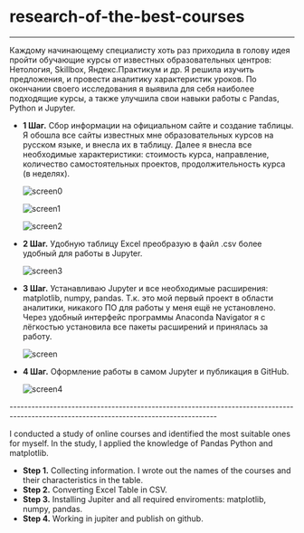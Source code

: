 # research-of-the-best-courses

---------------------------------------------------------------------------------------------------------------------------------------
 Каждому начинающему специалисту хоть раз приходила в голову идея пройти обучающие курсы от известных образовательных центров: Нетология, Skillbox, Яндекс.Практикум и др. Я решила изучить предложения, и провести аналитику характеристик уроков. По окончании своего исследования я выявила для себя наиболее подходящие курсы, а также улучшила свои навыки работы с Pandas, Python и Jupyter. 
<ul>
    <li><b>1 Шаг.</b> Сбор информации на официальном сайте и создание таблицы. 
Я обошла все сайты известных мне образовательных курсов на русском языке, и внесла их в таблицу. Далее я внесла все необходимые характеристики: стоимость курса, направление, количество самостоятельных проектов, продолжительность курса (в неделях).</li>
 
 ![screen0](https://user-images.githubusercontent.com/88589361/128710596-4f5a03c5-b55f-4a45-8229-a219ff7b4a42.png)
 
 ![screen1](https://user-images.githubusercontent.com/88589361/128633859-3c4056fb-8593-4abd-93ec-05cecfc8419c.png)
   
  ![screen2](https://user-images.githubusercontent.com/88589361/128633861-e384636b-687d-45f3-9dda-fdc3d4b20419.png)
 
  <li><b>2 Шаг.</b></b> Удобную таблицу Excel преобразую в файл .csv более удобный для работы в Jupyter. </li>
  
  ![screen3](https://user-images.githubusercontent.com/88589361/128633862-b2cd7398-ac55-4b57-bef1-c21c4c9992b7.png)
  
  <li><b>3 Шаг.</b> Устанавливаю Jupyter и все необходимые расширения: matplotlib, numpy, pandas.
Т.к. это мой первый проект в области аналитики, никакого ПО для работы у меня ещё не установлено. Через удобный интерфейс программы Anaconda Navigator я с лёгкостью установила все пакеты расширений и принялась за работу. 
   
 ![screen](https://user-images.githubusercontent.com/88589361/128732055-540c2fb4-95e5-4149-94f6-3526de65f8ce.png)
  
</li><li><b>4 Шаг.</b> Оформление работы в самом Jupyter и публикация в GitHub. 

![screen4 ](https://user-images.githubusercontent.com/88589361/128732443-dba53f26-45a4-4105-a764-c5bca608b8e8.png)

</ul>
---------------------------------------------------------------------------------------------------------------------------------------

I conducted a study of online courses and identified the most suitable ones for myself. 
In the study, I applied the knowledge of Pandas Python and matplotlib.
<ul>
  <li><b>Step 1.</b> Collecting information. I wrote out the names of the courses and their characteristics in the table.</li>
  <li><b>Step 2.</b> Converting Excel Table in CSV.</li>
  <li><b>Step 3.</b> Installing Jupiter and all required enviroments: matplotlib, numpy, pandas.</li>
  <li><b>Step 4.</b> Working in jupiter and publish on github.</li>
</ul>


